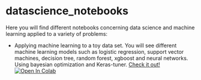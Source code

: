 # datascience_notebooks

Here you will find different notebooks concerning data science and machine learning applied to a variety of problems:

- Applying machine learning to a toy data set. You will see different machine learning models such as logistic regression, support vector machines, decision tree, random forest, xgboost and neural networks. Using bayesian optimization and Keras-tuner. [Check it out!](https://github.com/Albert-GM/datascience_notebooks/blob/main/toy_dataset.ipynb) [![Open In Colab](https://colab.research.google.com/assets/colab-badge.svg)](https://colab.research.google.com/github/Albert-GM/datascience_notebooks/blob/main/toy_dataset.ipynb)
